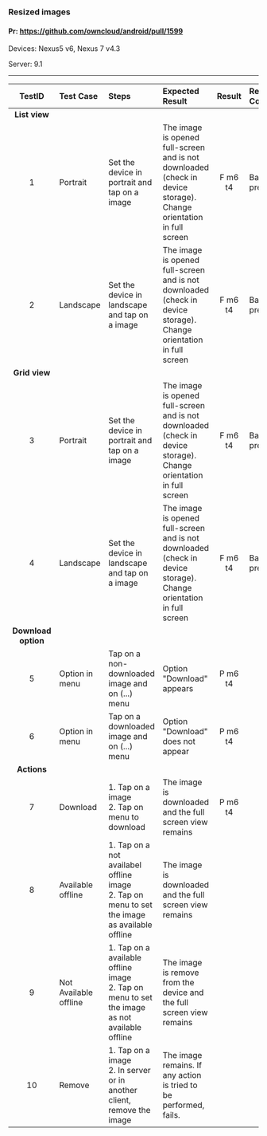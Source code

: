 ###  Resized images 

#### Pr: https://github.com/owncloud/android/pull/1599 

Devices: Nexus5 v6, Nexus 7 v4.3

Server: 9.1

---

 
| TestID | Test Case | Steps | Expected Result | Result | Related Comment |
| :----: | :-------- | :---- | :-------------- | :----: | :-------------- |
|**List view**||||||
| 1 | Portrait  | Set the device in portrait and tap on a image |  The image is opened full-screen and is not downloaded (check in device storage). Change orientation in full screen  | F m6 t4| Bad preview |
| 2 | Landscape  | Set the device in landscape and tap on a image |  The image is opened full-screen and is not downloaded (check in device storage). Change orientation in full screen | F m6 t4| Bad preview |
|**Grid view**||||||
| 3 | Portrait  | Set the device in portrait and tap on a image |  The image is opened full-screen and is not downloaded (check in device storage). Change orientation in full screen  | F m6 t4| Bad preview |
| 4 | Landscape  | Set the device in landscape and tap on a image |  The image is opened full-screen and is not downloaded (check in device storage). Change orientation in full screen | F m6 t4| Bad preview |
|**Download option**||||||
| 5 | Option in menu | Tap on a non-downloaded image and on (...) menu | Option "Download" appears | P m6 t4 | |
| 6 | Option in menu | Tap on a downloaded image and on (...) menu | Option "Download" does not appear | P m6 t4 | |
|**Actions**||||||
| 7 | Download | 1. Tap on a image<br>2. Tap on menu to download|  The image is downloaded and the full screen view remains | P m6 t4 | |
| 8 | Available offline | 1. Tap on a not availabel offline image<br>2. Tap on menu to set the image as available offline|  The image is downloaded and the full screen view remains | | |
| 9 | Not Available offline | 1. Tap on a available offline image<br>2. Tap on menu to set the image as not available offline|  The image is remove from the device and the full screen view remains | | |
| 10 | Remove | 1. Tap on a image<br>2. In server or in another client, remove the image|  The image remains. If any action is tried to be performed, fails. | | |